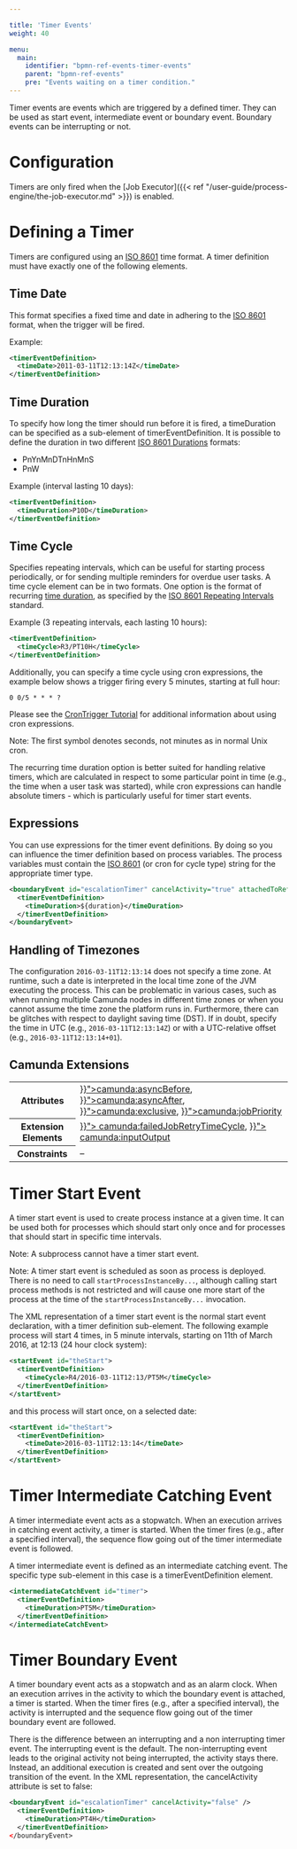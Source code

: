 ```yaml
---

title: 'Timer Events'
weight: 40

menu:
  main:
    identifier: "bpmn-ref-events-timer-events"
    parent: "bpmn-ref-events"
    pre: "Events waiting on a timer condition."
---
```



Timer events are events which are triggered by a defined timer. They can be used as start event, intermediate event or boundary event. Boundary events can be interrupting or not.

<div data-bpmn-diagram="../bpmn/event-timer" ></div>


# Configuration

Timers are only fired when the [Job Executor]({{< ref "/user-guide/process-engine/the-job-executor.md" >}}) is enabled.


# Defining a Timer

Timers are configured using an [ISO 8601][iso-8601] time format. A timer definition must have exactly one of the following elements.

## Time Date

This format specifies a fixed time and date in adhering to the [ISO 8601][iso-8601] format, when the trigger will be fired.

Example:

```xml
<timerEventDefinition>
  <timeDate>2011-03-11T12:13:14Z</timeDate>
</timerEventDefinition>
```

## Time Duration

To specify how long the timer should run before it is fired, a timeDuration can be specified as a sub-element of timerEventDefinition. It is possible to define the duration in two different [ISO 8601 Durations](http://en.wikipedia.org/wiki/ISO_8601#Durations) formats:
<ul>
  <li>PnYnMnDTnHnMnS</li>
  <li>PnW</li>
</ul>

Example (interval lasting 10 days):

```xml
<timerEventDefinition>
  <timeDuration>P10D</timeDuration>
</timerEventDefinition>
```

## Time Cycle

Specifies repeating intervals, which can be useful for starting process periodically, or for sending multiple reminders for overdue user tasks. A time cycle element can be in two formats. One option is the format of recurring [time duration](#time-duration), as specified by the [ISO 8601 Repeating Intervals](http://en.wikipedia.org/wiki/ISO_8601#Repeating_intervals) standard.

Example (3 repeating intervals, each lasting 10 hours):

```xml
<timerEventDefinition>
  <timeCycle>R3/PT10H</timeCycle>
</timerEventDefinition>
```

Additionally, you can specify a time cycle using cron expressions, the example below shows a trigger firing every 5 minutes, starting at full hour:

```
0 0/5 * * * ?
```

Please see the <a href="http://www.quartz-scheduler.org/documentation/quartz-2.1.x/tutorials/tutorial-lesson-06.html">CronTrigger Tutorial</a> for additional information about using cron expressions.

Note: The first symbol denotes seconds, not minutes as in normal Unix cron.

The recurring time duration option is better suited for handling relative timers, which are calculated in respect to some particular point in time (e.g., the time when a user task was started), while cron expressions can handle absolute timers - which is particularly useful for timer start events.

## Expressions

You can use expressions for the timer event definitions. By doing so you can influence the timer definition based on process variables. The process variables must contain the [ISO 8601][iso-8601] (or cron for cycle type) string for the appropriate timer type.

```xml
<boundaryEvent id="escalationTimer" cancelActivity="true" attachedToRef="firstLineSupport">
  <timerEventDefinition>
    <timeDuration>${duration}</timeDuration>
  </timerEventDefinition>
</boundaryEvent>
```

## Handling of Timezones

The configuration `2016-03-11T12:13:14` does not specify a time zone. At runtime, such a date is interpreted in the local time zone of the JVM executing the process. This can be problematic in various cases, such as when running multiple Camunda nodes in different time zones or when you cannot assume the time zone the platform runs in. Furthermore, there can be glitches with respect to daylight saving time (DST). If in doubt, specify the time in UTC (e.g., `2016-03-11T12:13:14Z`) or with a UTC-relative offset (e.g., `2016-03-11T12:13:14+01`).

## Camunda Extensions

<table class="table table-striped">
  <tr>
    <th>Attributes</th>
    <td>
      <a href="{{< ref "/reference/bpmn20/custom-extensions/extension-attributes.md#asyncbefore" >}}">camunda:asyncBefore</a>,
      <a href="{{< ref "/reference/bpmn20/custom-extensions/extension-attributes.md#asyncafter" >}}">camunda:asyncAfter</a>,
      <a href="{{< ref "/reference/bpmn20/custom-extensions/extension-attributes.md#exclusive" >}}">camunda:exclusive</a>,
      <a href="{{< ref "/reference/bpmn20/custom-extensions/extension-attributes.md#jobpriority" >}}">camunda:jobPriority</a>
    </td>
  </tr>
  <tr>
    <th>Extension Elements</th>
    <td>
      <a href="{{< ref "/reference/bpmn20/custom-extensions/extension-elements.md#failedjobretrytimecycle" >}}">
        camunda:failedJobRetryTimeCycle</a>,
      <a href="{{< ref "/reference/bpmn20/custom-extensions/extension-elements.md#inputoutput" >}}">
        camunda:inputOutput</a>
    </td>
  </tr>
  <tr>
    <th>Constraints</th>
    <td>&ndash;</td>
  </tr>
</table>


# Timer Start Event

A timer start event is used to create process instance at a given time. It can be used both for processes which should start only once and for processes that should start in specific time intervals.

Note: A subprocess cannot have a timer start event.

Note: A timer start event is scheduled as soon as process is deployed. There is no need to call `startProcessInstanceBy...`, although calling start process methods is not restricted and will cause one more start of the process at the time of the `startProcessInstanceBy...` invocation.

The XML representation of a timer start event is the normal start event declaration, with a timer definition sub-element. The following example process will start 4 times, in 5 minute intervals, starting on 11th of March 2016, at 12:13 (24 hour clock system):


```xml
<startEvent id="theStart">
  <timerEventDefinition>
    <timeCycle>R4/2016-03-11T12:13/PT5M</timeCycle>
  </timerEventDefinition>
</startEvent>
```

and this process will start once, on a selected date:

```xml
<startEvent id="theStart">
  <timerEventDefinition>
    <timeDate>2016-03-11T12:13:14</timeDate>
  </timerEventDefinition>
</startEvent>
```


# Timer Intermediate Catching Event

A timer intermediate event acts as a stopwatch. When an execution arrives in catching event activity, a timer is started. When the timer fires (e.g., after a specified interval), the sequence flow going out of the timer intermediate event is followed.

A timer intermediate event is defined as an intermediate catching event. The specific type sub-element in this case is a timerEventDefinition element.

```xml
<intermediateCatchEvent id="timer">
  <timerEventDefinition>
    <timeDuration>PT5M</timeDuration>
  </timerEventDefinition>
</intermediateCatchEvent>
```


# Timer Boundary Event

A timer boundary event acts as a stopwatch and as an alarm clock. When an execution arrives in the activity to which the boundary event is attached, a timer is started. When the timer fires (e.g.,  after a specified interval), the activity is interrupted and the sequence flow going out of the timer boundary event are followed.

There is the difference between an interrupting and a non interrupting timer event. The interrupting event is the default. The non-interrupting event leads to the original activity not being interrupted, the activity stays there. Instead, an additional execution is created and sent over the outgoing transition of the event. In the XML representation, the cancelActivity attribute is set to false:

```xml
<boundaryEvent id="escalationTimer" cancelActivity="false" />
  <timerEventDefinition>
    <timeDuration>PT4H</timeDuration>
  </timerEventDefinition>
</boundaryEvent>
```

[iso-8601]: https://en.wikipedia.org/wiki/ISO_8601
